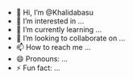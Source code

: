 - 👋 Hi, I’m @Khalidabasu
- 👀 I’m interested in ...
- 🌱 I’m currently learning ...
- 💞️ I’m looking to collaborate on ...
- 📫 How to reach me ...
- 😄 Pronouns: ...
- ⚡ Fun fact: ...

<!---
Khalidabasu/Khalidabasu is a ✨ special ✨ repository because its `README.md` (this file) appears on your GitHub profile.
You can click the Preview link to take a look at your changes.
--->

